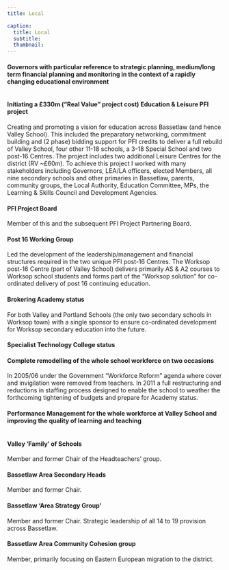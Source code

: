 ```yaml
---
title: Local

caption:
  title: Local
  subtitle: 
  thumbnail: 
---
```

#### Governors with particular reference to strategic planning, medium/long term financial planning and monitoring in the context of a rapidly changing educational environment<br/><br/>

#### Initiating a £330m (“Real Value” project cost) Education & Leisure PFI project
Creating and promoting a vision for education across Bassetlaw (and hence Valley School). This included the preparatory networking, commitment building and (2 phase) bidding support for PFI credits to deliver a full rebuild of Valley School, four other 11-18 schools, a 3-18 Special School and two post-16 Centres. The project includes two additional Leisure Centres for the district (RV ~£60m). To achieve this project I worked with many stakeholders including Governors, LEA/LA officers, elected Members, all nine secondary schools and other primaries in Bassetlaw, parents, community groups, the Local Authority, Education Committee, MPs, the Learning & Skills Council and Development Agencies.
#### PFI Project Board
Member of this and the subsequent PFI Project Partnering Board.
#### Post 16 Working Group
Led the development of the leadership/management and financial structures required in the two unique PFI post-16 Centres. The Worksop post-16 Centre (part of Valley School) delivers primarily AS & A2 courses to Worksop school students and forms part of the “Worksop solution” for co-ordinated delivery of post 16 continuing education.
#### Brokering Academy status
For both Valley and Portland Schools (the only two secondary schools in Worksop town) with a single sponsor to ensure co-ordinated development for Worksop secondary education into the future.
#### Specialist Technology College status
#### Complete remodelling of the whole school workforce on two occasions
In 2005/06 under the Government “Workforce Reform” agenda where cover and invigilation were removed from teachers. In 2011 a full restructuring and reductions in staffing process designed to enable the school to weather the forthcoming tightening of budgets and prepare for Academy status.
#### Performance Management for the whole workforce at Valley School and improving the quality of learning and teaching<br/><br/>

#### Valley ‘Family’ of Schools
Member and former Chair of the Headteachers’ group.
#### Bassetlaw Area Secondary Heads
Member and former Chair.
#### Bassetlaw ‘Area Strategy Group’
Member and former Chair. Strategic leadership of all 14 to 19 provision across Bassetlaw.
#### Bassetlaw Area Community Cohesion group
Member, primarily focusing on Eastern European migration to the district.
